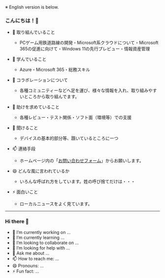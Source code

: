 ※ English version is below.
### こんにちは！👋

- 🔭 取り組んでいること
  -  PCゲーム用鉄道路線の開発・Microsoft系クラウドについて・Microsoft 365の促進に向けて・Windows 11の先行プレビュー・情報資産管理

- 🌱 学んでいること
  - Azure・Microsoft 365・総務スキル
    
- 👯 コラボレーションについて
  - 各種コミュニティーなどへ足を運び、様々な情報を入れ、取り組みやすいところから取り組んでます。
    
- 🤔 助けを求めていること
  - 各種レビュー・テスト関係・ソフト面（環境等）での支援
    
- 💬 聞けること
  - デバイスの基本的部分等、躓いているところに一つ
    
- 📫 連絡手段
  - ホームページ内の「[お問い合わせフォーム](https://forms.gle/KyYwZYdCKKBSzKQ26)」からお願いします。

- 😄 どんな風に言われているか
  -  いろんな呼ばれ方をしています。姓の呼び捨てだけは・・・
    
- ⚡ 面白いこと
  - ローカルニュースをよく見ています。

---
### Hi there 👋



- 🔭 I’m currently working on ...
- 🌱 I’m currently learning ...
- 👯 I’m looking to collaborate on ...
- 🤔 I’m looking for help with ...
- 💬 Ask me about ...
- 📫 How to reach me: ...
- 😄 Pronouns: ...
- ⚡ Fun fact: ...
